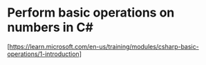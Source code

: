 #  Perform basic operations on numbers in C# 
[https://learn.microsoft.com/en-us/training/modules/csharp-basic-operations/1-introduction]